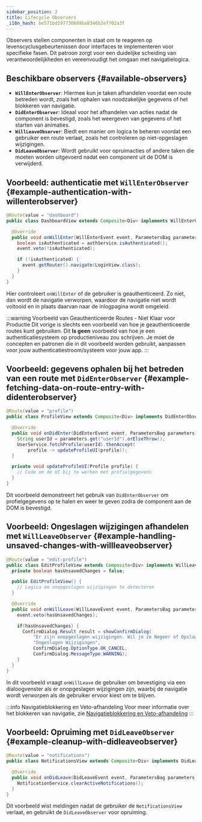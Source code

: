 ```yaml
---
sidebar_position: 2
title: Lifecycle Observers
_i18n_hash: be571bd197730689ba8346b2ef702a3f
---
```

Observers stellen componenten in staat om te reageren op levenscyclusgebeurtenissen door interfaces te implementeren voor specifieke fasen. Dit patroon zorgt voor een duidelijke scheiding van verantwoordelijkheden en vereenvoudigt het omgaan met navigatielogica.

## Beschikbare observers {#available-observers}

- **`WillEnterObserver`**: Hiermee kun je taken afhandelen voordat een route betreden wordt, zoals het ophalen van noodzakelijke gegevens of het blokkeren van navigatie.
- **`DidEnterObserver`**: Ideaal voor het afhandelen van acties nadat de component is bevestigd, zoals het weergeven van gegevens of het starten van animaties.
- **`WillLeaveObserver`**: Biedt een manier om logica te beheren voordat een gebruiker een route verlaat, zoals het controleren op niet-opgeslagen wijzigingen.
- **`DidLeaveObserver`**: Wordt gebruikt voor opruimacties of andere taken die moeten worden uitgevoerd nadat een component uit de DOM is verwijderd.

## Voorbeeld: authenticatie met `WillEnterObserver` {#example-authentication-with-willenterobserver}

```java
@Route(value = "dashboard")
public class DashboardView extends Composite<Div> implements WillEnterObserver {

  @Override
  public void onWillEnter(WillEnterEvent event, ParametersBag parameters) {
    boolean isAuthenticated = authService.isAuthenticated();
    event.veto(!isAuthenticated);

    if (!isAuthenticated) {
      event.getRouter().navigate(LoginView.class);
    }
  }
}
```

Hier controleert `onWillEnter` of de gebruiker is geauthenticeerd. Zo niet, dan wordt de navigatie verworpen, waardoor de navigatie niet wordt voltooid en in plaats daarvan naar de inlogpagina wordt omgeleid.

:::warning Voorbeeld van Geauthenticeerde Routes - Niet Klaar voor Productie
Dit vorige is slechts een voorbeeld van hoe je geauthenticeerde routes kunt gebruiken.
Dit **Is geen** voorbeeld van hoe je een authenticatiesysteem op productieniveau zou schrijven.
Je moet de concepten en patronen die in dit voorbeeld worden gebruikt, aanpassen voor jouw authenticatiestroom/systeem voor jouw app.
:::

## Voorbeeld: gegevens ophalen bij het betreden van een route met `DidEnterObserver` {#example-fetching-data-on-route-entry-with-didenterobserver}

```java
@Route(value = "profile")
public class ProfileView extends Composite<Div> implements DidEnterObserver {

  @Override
  public void onDidEnter(DidEnterEvent event, ParametersBag parameters) {
    String userId = parameters.get("userId").orElseThrow();
    UserService.fetchProfile(userId).thenAccept(
        profile -> updateProfileUI(profile));
  }

  private void updateProfileUI(Profile profile) {
    // Code om de UI bij te werken met profielgegevens
  }
}
```

Dit voorbeeld demonstreert het gebruik van `DidEnterObserver` om profielgegevens op te halen en weer te geven zodra de component aan de DOM is bevestigd.

## Voorbeeld: Ongeslagen wijzigingen afhandelen met `WillLeaveObserver` {#example-handling-unsaved-changes-with-willleaveobserver}

```java
@Route(value = "edit-profile")
public class EditProfileView extends Composite<Div> implements WillLeaveObserver {
  private boolean hasUnsavedChanges = false;

  public EditProfileView() {
    // Logica om onopgeslagen wijzigingen te detecteren
  }

  @Override
  public void onWillLeave(WillLeaveEvent event, ParametersBag parameters) {
    event.veto(hasUnsavedChanges);

    if(hasUnsavedChanges) {
      ConfirmDialog.Result result = showConfirmDialog(
          "Er zijn onopgeslagen wijzigingen. Wil je ze Negeer of Opslaan?",
          "Ongeslagen Wijzigingen",
          ConfirmDialog.OptionType.OK_CANCEL,
          ConfirmDialog.MessageType.WARNING);
    }
  }
}
```

In dit voorbeeld vraagt `onWillLeave` de gebruiker om bevestiging via een dialoogvenster als er onopgeslagen wijzigingen zijn, waarbij de navigatie wordt verworpen als de gebruiker ervoor kiest om te blijven.

:::info Navigatieblokkering en Veto-afhandeling
Voor meer informatie over het blokkeren van navigatie, zie [Navigatieblokkering en Veto-afhandeling](./navigation-blocking)
:::

## Voorbeeld: Opruiming met `DidLeaveObserver` {#example-cleanup-with-didleaveobserver}

```java
@Route(value = "notifications")
public class NotificationsView extends Composite<Div> implements DidLeaveObserver {

  @Override
  public void onDidLeave(DidLeaveEvent event, ParametersBag parameters) {
    NotificationService.clearActiveNotifications();
  }
}
```

Dit voorbeeld wist meldingen nadat de gebruiker de `NotificationsView` verlaat, en gebruikt de `DidLeaveObserver` voor opruiming.
